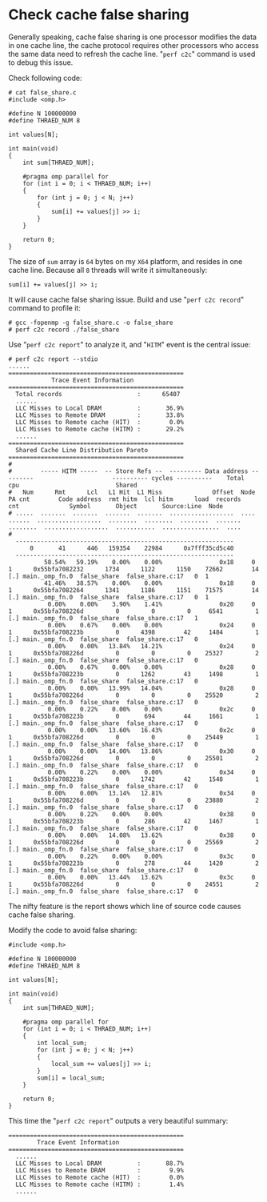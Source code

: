 # Check cache false sharing

Generally speaking, cache false sharing is one processor modifies the data in one cache line, the cache protocol requires other processors who access the same data need to refresh the cache line. "`perf c2c`" command is used to debug this issue.

Check following code:  

	# cat false_share.c
	#include <omp.h>

	#define N 100000000
	#define THRAED_NUM 8
	
	int values[N];
	
	int main(void)
	{
	    int sum[THRAED_NUM];
	
	    #pragma omp parallel for
	    for (int i = 0; i < THRAED_NUM; i++)
	    {   
	        for (int j = 0; j < N; j++)
	        {
	            sum[i] += values[j] >> i;
	        }
	    }
	    
	    return 0;
	}

The size of `sum` array is `64` bytes on my `X64` platform, and resides in one cache line. Because all `8` threads will write it simultaneously:  
  
	sum[i] += values[j] >> i;
It will cause cache false sharing issue. Build and use "`perf c2c record`" command to profile it:  

	# gcc -fopenmp -g false_share.c -o false_share
	# perf c2c record ./false_share

Use "`perf c2c report`" to analyze it, and "`HITM`" event is the central issue:  

	# perf c2c report --stdio
	......
	=================================================
	            Trace Event Information
	=================================================
	  Total records                     :      65407
	  ......
	  LLC Misses to Local DRAM          :       36.9%
      LLC Misses to Remote DRAM         :       33.8%
      LLC Misses to Remote cache (HIT)  :        0.0%
      LLC Misses to Remote cache (HITM) :       29.2%
	  ......
	=================================================
      Shared Cache Line Distribution Pareto      
	=================================================
	#
	#        ----- HITM -----  -- Store Refs --  --------- Data address ---------                      ---------- cycles ----------    Total       cpu                           Shared                        
	#   Num      Rmt      Lcl   L1 Hit  L1 Miss              Offset  Node  PA cnt        Code address  rmt hitm  lcl hitm      load  records       cnt              Symbol       Object       Source:Line  Node
	# .....  .......  .......  .......  .......  ..................  ....  ......  ..................  ........  ........  ........  .......  ........  ..................  ...........  ................  ....
	#
	  -------------------------------------------------------------
	      0       41      446   159354    22984      0x7fff35cd5c40
	  -------------------------------------------------------------
	          58.54%   59.19%    0.00%    0.00%                0x18     0       1      0x55bfa7082232      1734      1122      1150    72662        14  [.] main._omp_fn.0  false_share  false_share.c:17   0  1
	          41.46%   38.57%    0.00%    0.00%                0x18     0       1      0x55bfa7082264      1341      1186      1151    71575        14  [.] main._omp_fn.0  false_share  false_share.c:17   0  1
	           0.00%    0.00%    3.90%    1.41%                0x20     0       1      0x55bfa708226d         0         0         0     6541         1  [.] main._omp_fn.0  false_share  false_share.c:17   1
	           0.00%    0.67%    0.00%    0.00%                0x24     0       1      0x55bfa708223b         0      4398        42     1484         1  [.] main._omp_fn.0  false_share  false_share.c:17   0
	           0.00%    0.00%   13.84%   14.21%                0x24     0       1      0x55bfa708226d         0         0         0    25327         2  [.] main._omp_fn.0  false_share  false_share.c:17   0
	           0.00%    0.67%    0.00%    0.00%                0x28     0       1      0x55bfa708223b         0      1262        43     1498         1  [.] main._omp_fn.0  false_share  false_share.c:17   0
	           0.00%    0.00%   13.99%   14.04%                0x28     0       1      0x55bfa708226d         0         0         0    25520         2  [.] main._omp_fn.0  false_share  false_share.c:17   0
	           0.00%    0.22%    0.00%    0.00%                0x2c     0       1      0x55bfa708223b         0       694        44     1661         1  [.] main._omp_fn.0  false_share  false_share.c:17   0
	           0.00%    0.00%   13.60%   16.43%                0x2c     0       1      0x55bfa708226d         0         0         0    25449         1  [.] main._omp_fn.0  false_share  false_share.c:17   0
	           0.00%    0.00%   14.00%   13.86%                0x30     0       1      0x55bfa708226d         0         0         0    25501         2  [.] main._omp_fn.0  false_share  false_share.c:17   0
	           0.00%    0.22%    0.00%    0.00%                0x34     0       1      0x55bfa708223b         0      1742        42     1548         1  [.] main._omp_fn.0  false_share  false_share.c:17   0
	           0.00%    0.00%   13.14%   12.81%                0x34     0       1      0x55bfa708226d         0         0         0    23880         2  [.] main._omp_fn.0  false_share  false_share.c:17   0
	           0.00%    0.22%    0.00%    0.00%                0x38     0       1      0x55bfa708223b         0       286        42     1467         1  [.] main._omp_fn.0  false_share  false_share.c:17   0
	           0.00%    0.00%   14.08%   13.62%                0x38     0       1      0x55bfa708226d         0         0         0    25569         2  [.] main._omp_fn.0  false_share  false_share.c:17   0
	           0.00%    0.22%    0.00%    0.00%                0x3c     0       1      0x55bfa708223b         0       278        44     1420         2  [.] main._omp_fn.0  false_share  false_share.c:17   0
	           0.00%    0.00%   13.44%   13.62%                0x3c     0       1      0x55bfa708226d         0         0         0    24551         2  [.] main._omp_fn.0  false_share  false_share.c:17   0

The nifty feature is the report shows which line of source code causes cache false sharing.  

Modify the code to avoid false sharing:  

	#include <omp.h>

	#define N 100000000
	#define THRAED_NUM 8
	
	int values[N];
	
	int main(void)
	{
	    int sum[THRAED_NUM];
	
	    #pragma omp parallel for
	    for (int i = 0; i < THRAED_NUM; i++)
	    {   
	        int local_sum;
	        for (int j = 0; j < N; j++)
	        {
	            local_sum += values[j] >> i;
	        }
	        sum[i] = local_sum;
	    }
	    
	    return 0;
	}


This time the "`perf c2c report`" outputs a very beautiful summary:  

	=================================================
            Trace Event Information              
	=================================================
	  ......
	  LLC Misses to Local DRAM          :       88.7%
      LLC Misses to Remote DRAM         :        9.9%
      LLC Misses to Remote cache (HIT)  :        0.0%
      LLC Misses to Remote cache (HITM) :        1.4%
	  ......